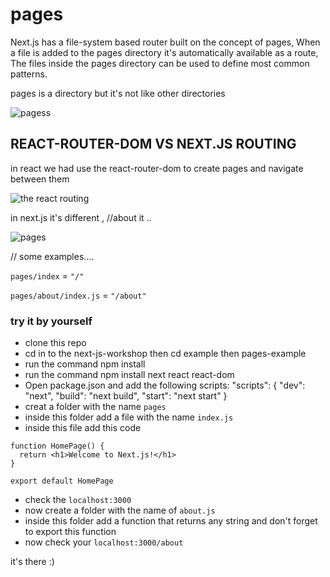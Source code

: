 # pages

Next.js has a file-system based router built on the concept of pages, When a file is added to the pages directory it's automatically available as a route,
The files inside the pages directory can be used to define most common patterns.

pages is a directory but it's not like other directories

![pagess](https://user-images.githubusercontent.com/57558867/89291685-a6fe2000-d663-11ea-8549-3086c52c99a1.png)


## REACT-ROUTER-DOM VS NEXT.JS ROUTING 
in react we had use the react-router-dom to create pages and navigate between them 

![the react routing](https://user-images.githubusercontent.com/57558867/89289277-a19ed680-d65f-11ea-84d8-91ff7168343c.png)

in next.js it's different , //about it ..

![pages](https://user-images.githubusercontent.com/57558867/89280625-8d53dd00-d651-11ea-972f-ce9687afbaa8.png)

// some examples....

`pages/index` = `"/"`

`pages/about/index.js` = `"/about"`
### try it by yourself 
- clone this repo 
- cd in to the next-js-workshop then cd example then pages-example 
- run the command npm install
- run the command npm install next react react-dom
- Open package.json and add the following scripts:
"scripts": {
  "dev": "next",
  "build": "next build",
  "start": "next start"
}
- creat a folder with the name `pages`
- inside this folder add a file with the name `index.js`
- inside this file add this code 
```
function HomePage() {
  return <h1>Welcome to Next.js!</h1>
}

export default HomePage
```
- check the `localhost:3000`
- now create a folder with the name of `about.js`
- inside this folder add a function that returns any string and don't forget to export this function 
- now check your `localhost:3000/about` 

it's there :) 
